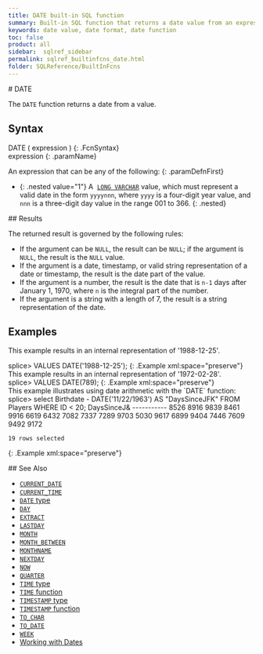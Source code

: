 ```yaml
---
title: DATE built-in SQL function
summary: Built-in SQL function that returns a date value from an expression
keywords: date value, date format, date function
toc: false
product: all
sidebar:  sqlref_sidebar
permalink: sqlref_builtinfcns_date.html
folder: SQLReference/BuiltInFcns
---
```

<section>
<div class="TopicContent" data-swiftype-index="true" markdown="1">
# DATE

The `DATE` function returns a date from a value.

## Syntax

<div class="fcnWrapperWide" markdown="1">
    DATE ( expression )
{: .FcnSyntax}

</div>
<div class="paramList" markdown="1">
expression
{: .paramName}

An expression that can be any of the following:
{: .paramDefnFirst}

* {: .nested value="1"} A &nbsp;[`LONG VARCHAR`](sqlref_datatypes_longvarchar.html) value, which
  must represent a valid date in the form `yyyynnn`, where `yyyy` is a
  four-digit year value, and `nnn` is a three-digit day value in the
  range 001 to 366.
{: .nested}

</div>
## Results

The returned result is governed by the following rules:

* If the argument can be `NULL`, the result can be `NULL`; if the
  argument is `NULL`, the result is the `NULL` value.
* If the argument is a date, timestamp, or valid string representation
  of a date or timestamp, the result is the date part of the value.
* If the argument is a number, the result is the date that is `n-1` days
  after January 1, 1970, where `n` is the integral part of the number.
* If the argument is a string with a length of 7, the result is a string
  representation of the date.

## Examples

This example results in an internal representation of '1988-12-25'.

<div class="preWrapper" markdown="1">
    splice> VALUES DATE('1988-12-25');
{: .Example xml:space="preserve"}

</div>
This example results in an internal representation of '1972-02-28'.

<div class="preWrapper" markdown="1">
    splice> VALUES DATE(789);
{: .Example xml:space="preserve"}

</div>
This example illustrates using date arithmetic with the `DATE` function:

<div class="preWrapperWide" markdown="1">
    splice> select Birthdate - DATE('11/22/1963') AS "DaysSinceJFK" FROM Players WHERE ID < 20;
    DaysSinceJ&
    -----------
    8526
    8916
    9839
    8461
    9916
    6619
    6432
    7082
    7337
    7289
    9703
    5030
    9617
    6899
    9404
    7446
    7609
    9492
    9172

    19 rows selected
{: .Example xml:space="preserve"}

</div>
## See Also

* [`CURRENT_DATE`](sqlref_builtinfcns_currentdate.html)
* [`CURRENT_TIME`](sqlref_builtinfcns_currenttime.html)
* [`DATE` type](sqlref_datatypes_date.html)
* [`DAY`](sqlref_builtinfcns_day.html) 
* [`EXTRACT`](sqlref_builtinfcns_extract.html) 
* [`LASTDAY`](sqlref_builtinfcns_day.html) 
* [`MONTH`](sqlref_builtinfcns_month.html)
* [`MONTH_BETWEEN`](sqlref_builtinfcns_monthbetween.html)
* [`MONTHNAME`](sqlref_builtinfcns_monthname.html) 
* [`NEXTDAY`](sqlref_builtinfcns_day.html) 
* [`NOW`](sqlref_builtinfcns_now.html)
* [`QUARTER`](sqlref_builtinfcns_quarter.html)
* [`TIME` type](sqlref_datatypes_time.html)
* [`TIME` function](sqlref_datatypes_time.html)
* [`TIMESTAMP` type](sqlref_builtinfcns_timestamp.html) 
* [`TIMESTAMP` function](sqlref_builtinfcns_timestamp.html) 
* [`TO_CHAR`](sqlref_builtinfcns_char.html) 
* [`TO_DATE`](sqlref_builtinfcns_date.html)
* [`WEEK`](sqlref_builtinfcns_week.html)
* [Working with Dates](developers_fundamentals_dates.html)

</div>
</section>
